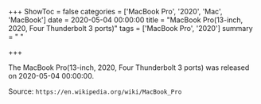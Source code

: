+++
ShowToc = false
categories = ['MacBook Pro', '2020', 'Mac', 'MacBook']
date = 2020-05-04 00:00:00
title = "MacBook Pro(13-inch, 2020, Four Thunderbolt 3 ports)"
tags = ['MacBook Pro', '2020']
summary = " "

+++

The MacBook Pro(13-inch, 2020, Four Thunderbolt 3 ports) was released on 2020-05-04 00:00:00.

Source: `https://en.wikipedia.org/wiki/MacBook_Pro`



